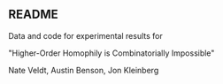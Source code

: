 ## README

Data and code for experimental results for 

"Higher-Order Homophily is Combinatorially Impossible"

Nate Veldt, Austin Benson, Jon Kleinberg